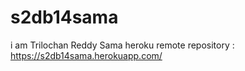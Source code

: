 # s2db14sama
i am Trilochan Reddy Sama
heroku remote repository : https://s2db14sama.herokuapp.com/
